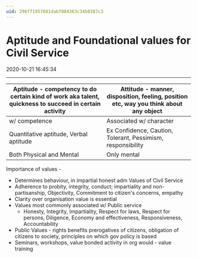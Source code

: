 ```yaml
---
uid: 296ff1957601dabf084363c34b0387c3
---
```


# Aptitude and Foundational values for Civil Service
2020-10-21 16:45:34

---


| Aptitude - competency to do certain kind of work aka talent, quickness to succeed in certain activity | Attitude - manner, disposition, feeling, position etc, way you think about any object |
| ----------------------------------------------------------------------------------------------------- | ------------------------------------------------------------------------------------- |
| w/ competence                                                                               | Associated w/ character                                                                          |
| Quantitative aptitude, Verbal aptitude                                                                | Ex Confidence, Caution, Tolerant, Pessimism, responsibility                           |
| Both Physical and Mental                                                                                           |    Only mental                                                           |
 

 Importance of values -
-   Determines behaviour, in impartial honest adm
 Values of Civil Service
-   Adherence to probity, integrity, conduct; impartiality and non-partisanship, Objectivity, Commitment to citizen's concerns, empathy
-   Clarity over organisation value is essential
-   Values most commonly associated w/ Public service
    -   Honesty, Integrity, Impartiality, Respect for laws, Respect for persons, Diligence, Economy and effectiveness, Responsiveness, Accountability
-   Public Values - rights benefits prerogatives of citizens, obligation of citizens to society, principles on which gov policy is based
-   Seminars, workshops, value bonded activity in org would - value training
 





